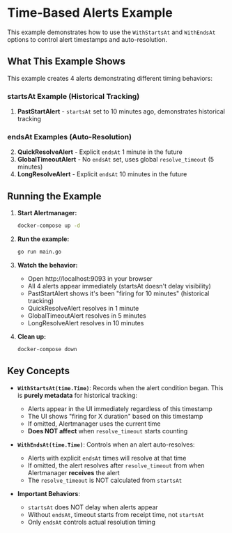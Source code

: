 # Time-Based Alerts Example

This example demonstrates how to use the `WithStartsAt` and `WithEndsAt` options to control alert timestamps and auto-resolution.

## What This Example Shows

This example creates 4 alerts demonstrating different timing behaviors:

### startsAt Example (Historical Tracking)
1. **PastStartAlert** - `startsAt` set to 10 minutes ago, demonstrates historical tracking

### endsAt Examples (Auto-Resolution)
2. **QuickResolveAlert** - Explicit `endsAt` 1 minute in the future
3. **GlobalTimeoutAlert** - No `endsAt` set, uses global `resolve_timeout` (5 minutes)
4. **LongResolveAlert** - Explicit `endsAt` 10 minutes in the future

## Running the Example

1. **Start Alertmanager:**
   ```bash
   docker-compose up -d
   ```

2. **Run the example:**
   ```bash
   go run main.go
   ```

3. **Watch the behavior:**
   - Open http://localhost:9093 in your browser
   - All 4 alerts appear immediately (startsAt doesn't delay visibility)
   - PastStartAlert shows it's been "firing for 10 minutes" (historical tracking)
   - QuickResolveAlert resolves in 1 minute
   - GlobalTimeoutAlert resolves in 5 minutes
   - LongResolveAlert resolves in 10 minutes

4. **Clean up:**
   ```bash
   docker-compose down
   ```

## Key Concepts

- **`WithStartsAt(time.Time)`**: Records when the alert condition began. This is **purely metadata** for historical tracking:
  - Alerts appear in the UI immediately regardless of this timestamp
  - The UI shows "firing for X duration" based on this timestamp
  - If omitted, Alertmanager uses the current time
  - **Does NOT affect** when `resolve_timeout` starts counting

- **`WithEndsAt(time.Time)`**: Controls when an alert auto-resolves:
  - Alerts with explicit `endsAt` times will resolve at that time
  - If omitted, the alert resolves after `resolve_timeout` from when Alertmanager **receives** the alert
  - The `resolve_timeout` is NOT calculated from `startsAt`

- **Important Behaviors**:
  - `startsAt` does NOT delay when alerts appear
  - Without `endsAt`, timeout starts from receipt time, not `startsAt`
  - Only `endsAt` controls actual resolution timing
